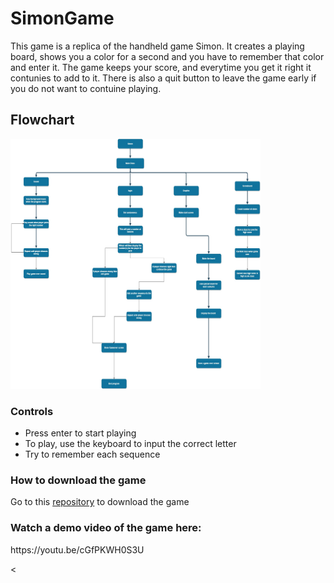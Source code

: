 # SimonGame
This game is a replica of the handheld game Simon. It creates a playing board, shows you a color for a second and you have to remember that color and enter it. The game keeps your score, and everytime you get it right it contunies to add to it. There is also a quit button to leave the game early if you do not want to contuine playing. 
<h2>Flowchart</h2>
<img src = "https://github.com/C-K-JavaFinal/SimonGame/blob/master/SimonFlowchart.jpg" height = 400 width = 400>
<h3>Controls</h3>
<ul>
  <li>Press enter to start playing</li>
  <li>To play, use the keyboard to input the correct letter</li>
  <li>Try to remember each sequence</li>
</ul>
<h3>How to download the game</h3>
<p> Go to this <a href = "https://github.com/C-K-JavaFinal/SimonGame">repository</a> to download the game
  <h3>Watch a demo video of the game here:</h3>
 https://youtu.be/cGfPKWH0S3U
 
 <
